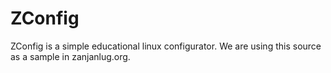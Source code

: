 ZConfig
=======

ZConfig is a simple educational linux configurator. We are using this source as a sample in zanjanlug.org.
